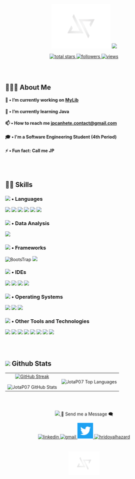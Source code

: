 <p align="center">
   <img src="https://github.com/JotaP07/JotaP07/blob/master/logoAtt.png" width="190" > 
   <a href="https://github.com/DenverCoder1/readme-typing-svg">
    <img src="https://readme-typing-svg.herokuapp.com?font=Cairo+Play&color=D3D3D3&size=50&center=true&vCenter=true&width=900&height=100&lines=-+Hello!+-;-+I'm+João+Pedro+-;-+Software+Engineering+Student+-;-+Focused+on+Learning+-">
  </a>
</p>
<p align="center">
<a href="https://github.com/JotaP07?tab=repositories&sort=stargazers">
    <img alt="total stars" title="Total stars on GitHub" src="https://img.shields.io/github/stars/JotaP07?color=00A651&style=for-the-badge&labelColor=006400&logo=star"/>
</a>
<a href="https://github.com/JotaP07?tab=followers">
    <img alt="followers" title="Followers" src="https://img.shields.io/github/followers/JotaP07?color=FF0000&labelColor=8B0000&style=for-the-badge&logo=person-add&label=Followers&logoColor=white"/> 
</a>
</a>
  <a href="https://github.com/JotaP07/ViewCounter">
    <img alt="views" title="GitHub profile views" src="https://darkseagreen-dotterel-356667.hostingersite.com/"/></a>
</p>

<br><br>

## 🧑🏻‍💻 About Me 

<!-- <picture> <img align="right" src="https://media.giphy.com/media/SWoSkN6DxTszqIKEqv/giphy.gif" width = 300px></picture> -->

#### 🔭 • I’m currently working on [MyLib](https://github.com/JotaP07/MyLib)

#### 🌱 • I’m currently learning Java

#### 📫 • How to reach me **jpcanhete.contact@gmail.com**

#### 🎓 • I'm a Software Engineering Student (4th Period)

#### ⚡ • Fun fact: Call me JP


<br><br>

## 🥷🏻 Skills

###  <picture>  <img src = "https://github.com/7oSkaaa/7oSkaaa/blob/main/Images/Programming_Languages.gif?raw=true" width = 25px>  </picture> • Languages

<span> 
  <img src="https://img.shields.io/badge/C-00599C?style=for-the-badge&logo=c&logoColor=white">
  <img src="https://img.shields.io/badge/Java-ED8B00?style=for-the-badge&logo=java&logoColor=white">
  <img src="https://img.shields.io/badge/HTML5-E34F26?style=for-the-badge&logo=html5&logoColor=white">
  <img src="https://img.shields.io/badge/CSS3-1572B6?style=for-the-badge&logo=css3&logoColor=white">
  <img src="https://img.shields.io/badge/JavaScript-F7DF1E?style=for-the-badge&logo=javascript&logoColor=black">
  <img src="https://img.shields.io/badge/PHP-777BB4?style=for-the-badge&logo=php&logoColor=white">
</span>


### <picture> <img src = "https://github.com/7oSkaaa/7oSkaaa/blob/main/Images/CP_PS.gif?raw=true" width = 28px>  </picture> • Data Analysis

<img src="https://img.shields.io/badge/MySQL-grey?style=for-the-badge&logo=mysql&logoColor=white">

### <picture> <img src = "https://media2.giphy.com/media/QssGEmpkyEOhBCb7e1/giphy.gif?cid=ecf05e47a0n3gi1bfqntqmob8g9aid1oyj2wr3ds3mg700bl&rid=giphy.gif" width = 25px>  </picture> • Frameworks

![BootsTrap](https://camo.githubusercontent.com/c402bd25609922ab7160b91524aeb125a2e664070816aeb6dd66af9c41f70087/68747470733a2f2f696d672e736869656c64732e696f2f62616467652f426f6f7473747261702d3536334437433f7374796c653d666f722d7468652d6261646765266c6f676f3d626f6f747374726170266c6f676f436f6c6f723d7768697465)
  <img src="https://img.shields.io/badge/Node.js-339933?style=for-the-badge&logo=nodedotjs&logoColor=white">

### <picture> <img src = "https://github.com/7oSkaaa/7oSkaaa/blob/main/Images/IDEs.gif?raw=true" width = 25px>  </picture> • IDEs

<span>
<img src="https://img.shields.io/badge/Visual_Studio_Code-white?style=for-the-badge&logo=visual%20studio%20code&logoColor=blue">
<img src="https://img.shields.io/badge/sublime_text-%23575757.svg?&style=for-the-badge&logo=sublime-text&logoColor=important">
<img src="https://camo.githubusercontent.com/4c72f4b7efe60149a516837fd540c9a1fe0aac6ab57d1520e2d52838dd978bf8/68747470733a2f2f696d672e736869656c64732e696f2f7374617469632f76313f7374796c653d666f722d7468652d6261646765266d6573736167653d4170616368652b4e65744265616e732b49444526636f6c6f723d314236414336266c6f676f3d4170616368652b4e65744265616e732b494445266c6f676f436f6c6f723d464646464646266c6162656c3d">   
<img src="https://camo.githubusercontent.com/2bc85407210475993faa97653e10da2a4decd5e839bb6d9698b37f5fca11bc5f/68747470733a2f2f696d672e736869656c64732e696f2f7374617469632f76313f7374796c653d666f722d7468652d6261646765266d6573736167653d496e74656c6c694a2b4944454126636f6c6f723d303030303030266c6f676f3d496e74656c6c694a2b49444541266c6f676f436f6c6f723d464646464646266c6162656c3d" width = 148px>   
</span>

### <picture> <img src = "https://github.com/7oSkaaa/7oSkaaa/blob/main/Images/Front_End.gif?raw=true" width = 28px>  </picture> • Operating Systems

<span>
  <img src="https://img.shields.io/badge/Windows-0078D6?style=for-the-badge&logo=windows&logoColor=white">
   <img src="https://img.shields.io/badge/Mac-grey?style=for-the-badge&logo=macos&logoColor=white">
   <img src="https://img.shields.io/badge/Ios-white?style=for-the-badge&logo=ios&logoColor=black">
</span>

### <picture> <img src = "https://github.com/7oSkaaa/7oSkaaa/blob/main/Images/OS.gif?raw=true" width = 28px>  </picture> • Other Tools and Technologies 
<span>
  <img src="https://camo.githubusercontent.com/ccceab02b3dd9c1afd6be271ade73df1d9b76b87d010dd3282570836d6870ba3/68747470733a2f2f696d672e736869656c64732e696f2f7374617469632f76313f7374796c653d666f722d7468652d6261646765266d6573736167653d47697448756226636f6c6f723d313831373137266c6f676f3d476974487562266c6f676f436f6c6f723d464646464646266c6162656c3d">
  <img src="https://img.shields.io/badge/Git-F05032?style=for-the-badge&logo=git&logoColor=white">
  <img src="https://img.shields.io/badge/Xampp-F37623?style=for-the-badge&logo=xampp&logoColor=white">
   <img src="https://camo.githubusercontent.com/77b34375ec660da68fad9d44bf0e6e436e24655ae981a594195d1981c6801b2b/68747470733a2f2f696d672e736869656c64732e696f2f7374617469632f76313f7374796c653d666f722d7468652d6261646765266d6573736167653d486f7374696e67657226636f6c6f723d363733444536266c6f676f3d486f7374696e676572266c6f676f436f6c6f723d464646464646266c6162656c3d">
   <img src="https://camo.githubusercontent.com/fc9f67da11a439d2848b7a02f1e37287f07cde0f246333a363c9b076c25f9334/68747470733a2f2f696d672e736869656c64732e696f2f7374617469632f76313f7374796c653d666f722d7468652d6261646765266d6573736167653d41646f62652b50686f746f73686f7026636f6c6f723d333141384646266c6f676f3d41646f62652b50686f746f73686f70266c6f676f436f6c6f723d464646464646266c6162656c3d">
   <img src="https://camo.githubusercontent.com/9a955a59ba92555c2603489eb4be476a2fa4912c3680141b4d623507b291f09b/68747470733a2f2f696d672e736869656c64732e696f2f7374617469632f76313f7374796c653d666f722d7468652d6261646765266d6573736167653d43616e766126636f6c6f723d323232323232266c6f676f3d43616e7661266c6f676f436f6c6f723d303043344343266c6162656c3d" width = 90px>
   <img src="https://camo.githubusercontent.com/293656f93522cb949e24c56b187b1732df20a67e345f72cb2e54bdf3170c9a61/68747470733a2f2f696d672e736869656c64732e696f2f7374617469632f76313f7374796c653d666f722d7468652d6261646765266d6573736167653d4669676d6126636f6c6f723d463234453145266c6f676f3d4669676d61266c6f676f436f6c6f723d464646464646266c6162656c3d" width = 90px>
   <img src="https://camo.githubusercontent.com/b354c3e3dfb896f5f2b7c529c6e83d182c6f473110277503b682f9666e41bb15/68747470733a2f2f696d672e736869656c64732e696f2f7374617469632f76313f7374796c653d666f722d7468652d6261646765266d6573736167653d4d65746126636f6c6f723d303436374446266c6f676f3d4d657461266c6f676f436f6c6f723d464646464646266c6162656c3d" width = 82px>
</span>

<br><br>


## <picture> <img src="https://github.com/7oSkaaa/7oSkaaa/blob/main/Images/Statistics.gif?raw=true" width="30px"> </picture> Github Stats

<p align="center">
  <!--- stats (start) -->
<table align="center"">
<tr border="none">
<td align="center">
   <a href="https://git.io/streak-stats">
    <img src="https://streak-stats.demolab.com?user=JotaP07&theme=shadow-purple&hide_border=true&excludeDaysLabel=EB5454" alt="GitHub Streak" width = 700px />
  </a>
  <br></br>
 <img src="https://github-readme-stats.vercel.app/api?username=JotaP07&show_icons=true&count_private=true&bg_color=00000000&title_color=8A2BE2&text_color=cfcfcf&icon_color=8A2BE2&hide_border=true" alt="JotaP07 GitHub Stats" width = 700px />
</td>
<td align="center">
   <img src="https://github-readme-stats.vercel.app/api/top-langs/?username=JotaP07&langs_count=7&bg_color=00000000&title_color=8A2BE2&text_color=cfcfcf&icon_color=8A2BE2&hide_border=true" alt="JotaP07 Top Languages" width = 500px />
  </td>
</tr>
</table>

<br><br>

<p align="center">
   <a href="https://github.com/DenverCoder1/readme-typing-svg">
    <img src="https://readme-typing-svg.herokuapp.com?font=Cairo+Play&color=D3D3D3&size=40&center=true&vCenter=true&width=1000&height=80&lines=-+Hey,+Do+You+Want+to+Talk+to+Me?+-;-+Contact+Profiles+Below+-;-+I+Hope+You+Liked+My+Profile!+ッ+-;++;">
  </a>
   💬 Send me a Message 🗨️
</p>
<p align="center">
  <a href="https://www.linkedin.com/in/joão-pedro-canhete-34460b236/" target="_blank">
    <img src="https://user-images.githubusercontent.com/88904952/234979284-68c11d7f-1acc-4f0c-ac78-044e1037d7b0.png" alt="linkedin" height="50" width="50" />
  </a>
  <a href="mailto:jpcanhete.contact@gmail.com" target="_blank">
    <img src="https://github.com/Mo-Alsehli/Mo-Alsehli/assets/98949843/6d935082-a6bb-4f5d-be13-87b821d8421c" alt="gmail" height="50" width="50" />
  </a>
  <a href="https://x.com/JpDev_" target="_blank">
    <img alt="Vedant Jajoo Twitter" width="50" src="https://raw.githubusercontent.com/edent/SuperTinyIcons/099dc12b59179d07d534069bc8551718f786d91a/images/svg/twitter.svg" />
  </a>
  <a href="https://www.instagram.com/joao.canhete/" target="_blank">
    <img src="https://raw.githubusercontent.com/rahuldkjain/github-profile-readme-generator/master/src/images/icons/Social/instagram.svg" alt="hridoyalhazard" height="50" width="50" />
  </a>
</p>
<h1 align="center"></h1>
<p align="center">
   <img src="https://github.com/JotaP07/JotaP07/blob/master/logoAtt.png" width="100" > 
</p>



